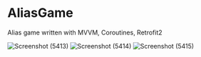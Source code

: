 # AliasGame
Alias game written with MVVM, Coroutines, Retrofit2

![Screenshot (5413)](https://user-images.githubusercontent.com/99660044/231243804-d1cec0db-71e6-4f8f-bcab-8a5a552155a7.png)
![Screenshot (5414)](https://user-images.githubusercontent.com/99660044/231243812-50f88862-ba75-4dbc-b789-634c6f68aa70.png)
![Screenshot (5415)](https://user-images.githubusercontent.com/99660044/231243821-3d0a9f08-080e-4558-96ad-1e8ac6b3f1a7.png)
